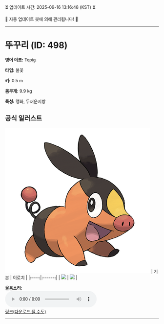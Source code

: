 
⏳ 업데이트 시간: 2025-09-16 13:16:48 (KST) ⏳

🤖 자동 업데이트 봇에 의해 관리됩니다! 🤖

---

# 뚜꾸리 (ID: 498)
**영어 이름:** Tepig

**타입:** 불꽃

**키:** 0.5 m

**몸무게:** 9.9 kg

**특성:** 맹화, 두꺼운지방

## 공식 일러스트
![](https://raw.githubusercontent.com/PokeAPI/sprites/master/sprites/pokemon/other/official-artwork/498.png)
| 기본 | 이로치 |
|:----:|:------:|
| <img src="http://play.pokemonshowdown.com/sprites/ani/tepig.gif" width="200"> | <img src="http://play.pokemonshowdown.com/sprites/ani-shiny/tepig.gif" width="200"> |

**울음소리:**<br><audio controls src="https://raw.githubusercontent.com/PokeAPI/cries/main/cries/pokemon/latest/498.ogg"></audio><br> [링크(다운로드 될 수도)](https://raw.githubusercontent.com/PokeAPI/cries/main/cries/pokemon/latest/498.ogg)


---
